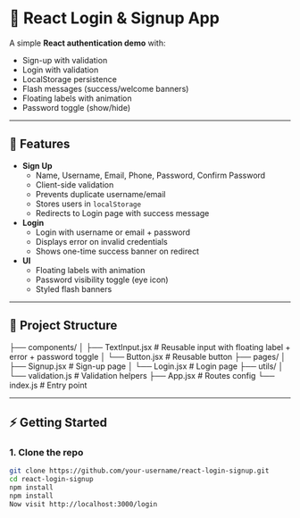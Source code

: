 # 🔐 React Login & Signup App

A simple **React authentication demo** with:

- Sign-up with validation
- Login with validation
- LocalStorage persistence
- Flash messages (success/welcome banners)
- Floating labels with animation
- Password toggle (show/hide)

---

## 🚀 Features

- **Sign Up**
  - Name, Username, Email, Phone, Password, Confirm Password
  - Client-side validation
  - Prevents duplicate username/email
  - Stores users in `localStorage`
  - Redirects to Login page with success message
- **Login**
  - Login with username or email + password
  - Displays error on invalid credentials
  - Shows one-time success banner on redirect
- **UI**
  - Floating labels with animation
  - Password visibility toggle (eye icon)
  - Styled flash banners

---

## 📂 Project Structure

├── components/
│ ├── TextInput.jsx # Reusable input with floating label + error + password toggle
│ └── Button.jsx # Reusable button
├── pages/
│ ├── Signup.jsx # Sign-up page
│ └── Login.jsx # Login page
├── utils/
│ └── validation.js # Validation helpers
├── App.jsx # Routes config
└── index.js # Entry point

---

## ⚡ Getting Started

### 1. Clone the repo

```bash
git clone https://github.com/your-username/react-login-signup.git
cd react-login-signup
npm install
npm install
Now visit http://localhost:3000/login
```
